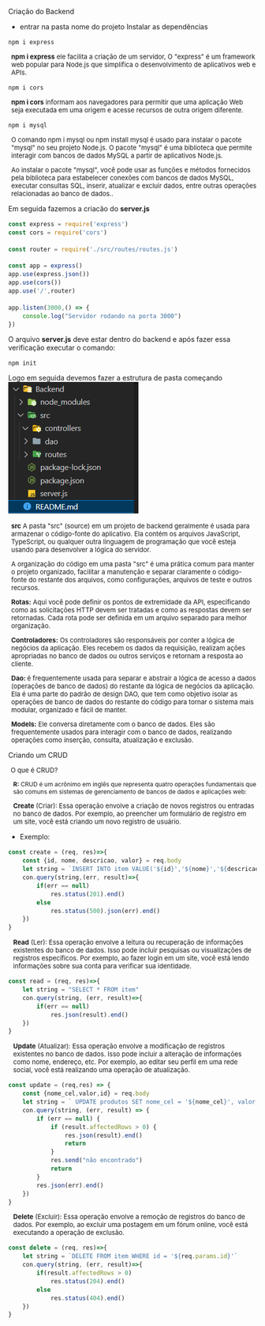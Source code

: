 Criação do Backend
- entrar na pasta nome do projeto
Instalar as dependências

```shell
npm i express
```

<p style='font-size:13px; margin-left: 6px'><b>npm i express</b> ele facilita a criação de um servidor, O "express" é um framework web popular para Node.js que simplifica o desenvolvimento de aplicativos web e APIs.</p>

```shell
npm i cors
```

<p style='font-size:13px; margin-left: 6px'><b>npm i cors</b> informam aos navegadores para permitir que uma aplicação Web seja executada em uma origem e acesse recursos de outra origem diferente.</p>

```shell
npm i mysql
```

<p style='font-size:13px; margin-left: 6px'>O comando npm i mysql ou npm install mysql é usado para instalar o pacote "mysql" no seu projeto Node.js. O pacote "mysql" é uma biblioteca que permite interagir com bancos de dados MySQL a partir de aplicativos Node.js.
</p>
<p style='font-size:13px; margin-left: 6px;'>Ao instalar o pacote "mysql", você pode usar as funções e métodos fornecidos pela biblioteca para estabelecer conexões com bancos de dados MySQL, executar consultas SQL, inserir, atualizar e excluir dados, entre outras operações relacionadas ao banco de dados..</p>

Em seguida fazemos a criacão do <b>server.js</b>

```javascript
const express = require('express')
const cors = require('cors')

const router = require('./src/routes/routes.js')

const app = express()
app.use(express.json())
app.use(cors())
app.use('/',router)

app.listen(3000,() => {
    console.log("Servidor rodando na porta 3000")
})
```

O arquivo <b>server.js</b> deve estar dentro do backend e após fazer essa verificação executar o comando:
```shell
npm init
```

Logo em seguida devemos fazer a estrutura de pasta começando<br>
<img src="./img/src.png">

<p style='font-size:13px; margin-left: 6px;'><b>src</b> A pasta "src" (source) em um projeto de backend geralmente é usada para armazenar o código-fonte do aplicativo. Ela contém os arquivos JavaScript, TypeScript, ou qualquer outra linguagem de programação que você esteja usando para desenvolver a lógica do servidor.

<p style='font-size:13px; margin-left: 6px;'>A organização do código em uma pasta "src" é uma prática comum para manter o projeto organizado, facilitar a manutenção e separar claramente o código-fonte do restante dos arquivos, como configurações, arquivos de teste e outros recursos.</p>

<p style='font-size:13px; margin-left: 6px;'><b>Rotas:</b> Aqui você pode definir os pontos de extremidade da API, especificando como as solicitações HTTP devem ser tratadas e como as respostas devem ser retornadas. Cada rota pode ser definida em um arquivo separado para melhor organização.

<p style='font-size:13px; margin-left: 6px;'><b>Controladores:</b> Os controladores são responsáveis por conter a lógica de negócios da aplicação. Eles recebem os dados da requisição, realizam ações apropriadas no banco de dados ou outros serviços e retornam a resposta ao cliente.


<p style='font-size:13px; margin-left: 6px;'><b>Dao: </b> é frequentemente usada para separar e abstrair a lógica de acesso a dados (operações de banco de dados) do restante da lógica de negócios da aplicação. Ela é uma parte do padrão de design DAO, que tem como objetivo isolar as operações de banco de dados do restante do código para tornar o sistema mais modular, organizado e fácil de manter.

<p style='font-size:13px; margin-left: 6px;'><b>Models:</b> Ele conversa diretamente com o banco de dados. Eles são frequentemente usados para interagir com o banco de dados, realizando operações como inserção, consulta, atualização e exclusão.</p>

Criando um CRUD

<p style='font-size:13px; margin-left: 5px'>O que é CRUD?</p>

<p style='font-size:12px; margin-left: 10px'><b>R:</b> CRUD é um acrônimo em inglês que representa quatro operações fundamentais que são comuns em sistemas de gerenciamento de bancos de dados e aplicações web:</p>

<p style='font-size:13px; margin-left: 10px;'><b>Create</b> (Criar): Essa operação envolve a criação de novos registros ou entradas no banco de dados. Por exemplo, ao preencher um formulário de registro em um site, você está criando um novo registro de usuário.</p>

- Exemplo:

```javascript
const create = (req, res)=>{
    const {id, nome, descricao, valor} = req.body
    let string = `INSERT INTO item VALUE('${id}','${nome}','${descricao}',${valor})`
    con.query(string,(err, result)=>{
        if(err == null)
            res.status(201).end()
        else
            res.status(500).json(err).end()
    })
}
```

<p style='font-size:13px; margin-left: 10px;'><b>Read</b> (Ler): Essa operação envolve a leitura ou recuperação de informações existentes do banco de dados. Isso pode incluir pesquisas ou visualizações de registros específicos. Por exemplo, ao fazer login em um site, você está lendo informações sobre sua conta para verificar sua identidade.

```javascript
const read = (req, res)=>{
    let string = "SELECT * FROM item"
    con.query(string, (err, result)=>{
        if(err == null)
            res.json(result).end()
    })
}
```

<p style='font-size:13px; margin-left: 10px;'><b>Update</b> (Atualizar): Essa operação envolve a modificação de registros existentes no banco de dados. Isso pode incluir a alteração de informações como nome, endereço, etc. Por exemplo, ao editar seu perfil em uma rede social, você está realizando uma operação de atualização.

```javascript
const update = (req,res) => {
    const {nome_cel,valor,id} = req.body
    let string = ` UPDATE produtos SET nome_cel = '${nome_cel}', valor = '${valor}' WHERE id = ${id}` 
    con.query(string, (err, result) => {
        if (err == null) {
            if (result.affectedRows > 0) {
                res.json(result).end()
                return
            }
            res.send("não encontrado")
            return
        }
        res.json(err).end()
    })
}
```

<p style='font-size:13px; margin-left: 10px;'><b>Delete</b> (Excluir): Essa operação envolve a remoção de registros do banco de dados. Por exemplo, ao excluir uma postagem em um fórum online, você está executando a operação de exclusão.

```javascript
const delete = (req, res)=>{
    let string = `DELETE FROM item WHERE id = '${req.params.id}'`
    con.query(string, (err, result)=>{
        if(result.affectedRows > 0)
            res.status(204).end()
        else
            res.status(404).end()
    })
}
```
